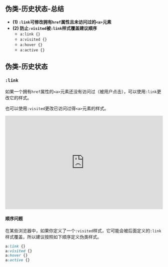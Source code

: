 ## 伪类-历史状态-总结

- **(1) `:link`可修改拥有`href`属性且未访问过的`<a>`元素**
- **(2) 防止`:visited`被`:link`样式覆盖建议顺序**
  - `a:link {}`
  - `a:visited {}`
  - `a:hover {}`
  - `a:active {}`

## 伪类-历史状态

### `:link`

如果一个拥有`href`属性的`<a>`元素还没有访问过（被用户点击），可以使用`:link`更改它的样式。

也可以使用`:visited`更改已访问过得`<a>`元素的样式。

<iframe height="300" style="width: 100%;" scrolling="no" title="018 Pseudo classes_08" src="https://codepen.io/AhCola/embed/NWgWLJy?default-tab=html%2Cresult" frameborder="no" loading="lazy" allowtransparency="true" allowfullscreen="true">
  See the Pen <a href="https://codepen.io/AhCola/pen/NWgWLJy">
  018 Pseudo classes_08</a> by Pengfei Wang (<a href="https://codepen.io/AhCola">@AhCola</a>)
  on <a href="https://codepen.io">CodePen</a>.
</iframe>

#### 顺序问题

在某些浏览器中，如果你定义了一个`:visited`样式，它可能会被后面定义的`:link`样式覆盖，所以建议按照如下顺序定义伪类样式。

```css
a:link {}
a:visited {}
a:hover {}
a:active {}
```
